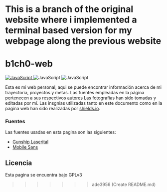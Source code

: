 This is a branch of the original website where i implemented a terminal based version for my webpage along the previous website
=======
# b1ch0-web
<p>
  <a href="https://b1ch0.confugiradores.es">
    <img src="https://img.shields.io/static/v1?message=JavaScript&logo=JavaScript&labelColor=3b3b3b&color=F7DF1E&logoColor=white&label=%20" alt="JavaScript">
  </a>
  <img src="https://img.shields.io/static/v1?message=HTML5&logo=html5&labelColor=3b3b3b&color=E34F26&logoColor=white&label=%20" alt="JavaScript">
   <img src="https://img.shields.io/static/v1?message=CSS3&logo=css3&labelColor=3b3b3b&color=1572B6&logoColor=white&label=%20" alt="JavaScript">
</p>

Esta es mi web personal, aqui se puede encontrar información acerca de mi trayectoria, proyectos y metas.
Las fuentes empleadas en la página pertenecen a sus respectivos <a href="#FUENTES">autores</a>
Las fotografias han sido tomadas y editadas por mí.
Las insgnias utilizadas tanto en este documento como en la pagina web han sido realizadas por <a href="shields.io">shields.io</a>.

### Fuentes
Las fuentes usadas en esta pagina son las siguientes:

* <a href="http://www.iconian.com/g.html">Gunship Laserital</a>
* <a href="https://www.dafont.com/juan-casco.d2093">Mobile Sans</a>

## Licencia
Esta pagina se encuentra bajo GPLv3
>>>>>>> ade3956 (Create README.md)
